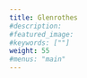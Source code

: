 ```yaml
---
title: Glenrothes
#description: 
#featured_image: 
#keywords: [""]
weight: 55
#menus: "main"
---
```

